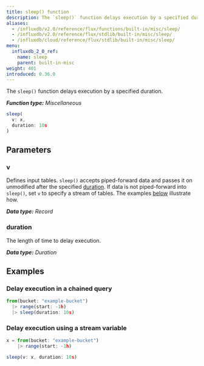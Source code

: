 ```yaml
---
title: sleep() function
description: The `sleep()` function delays execution by a specified duration.
aliases:
  - /influxdb/v2.0/reference/flux/functions/built-in/misc/sleep/
  - /influxdb/v2.0/reference/flux/stdlib/built-in/misc/sleep/
  - /influxdb/cloud/reference/flux/stdlib/built-in/misc/sleep/
menu:
  influxdb_2_0_ref:
    name: sleep
    parent: built-in-misc
weight: 401
introduced: 0.36.0
---
```


The `sleep()` function delays execution by a specified duration.

_**Function type:** Miscellaneous_

```js
sleep(
  v: x,
  duration: 10s
)
```

## Parameters

### v
Defines input tables.
`sleep()` accepts piped-forward data and passes it on unmodified after the
specified [duration](#duration).
If data is not piped-forward into `sleep()`, set `v` to specify a stream of tables.
The examples [below](#examples) illustrate how.

_**Data type:** Record_

### duration
The length of time to delay execution.

_**Data type:** Duration_

## Examples

### Delay execution in a chained query
```js
from(bucket: "example-bucket")
  |> range(start: -1h)
  |> sleep(duration: 10s)
```

### Delay execution using a stream variable
```js
x = from(bucket: "example-bucket")
    |> range(start: -1h)

sleep(v: x, duration: 10s)
```
